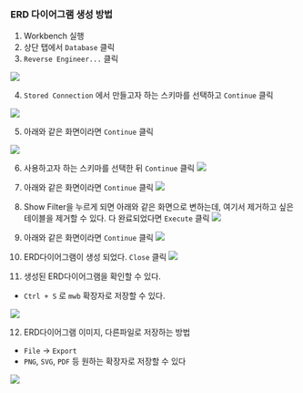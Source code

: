 ### ERD 다이어그램 생성 방법

1. Workbench 실행
2. 상단 탭에서 `Database` 클릭
3. `Reverse Engineer...` 클릭

![](https://images.velog.io/images/kjhxxxx/post/f323b156-14da-4bb6-9ed3-b8ba2e5b74ed/Screen%20Shot%202022-03-30%20at%205.35.42%20AM.png)

4. `Stored Connection` 에서 만들고자 하는 스키마를 선택하고 `Continue`  클릭

![](https://images.velog.io/images/kjhxxxx/post/58ae1d0f-0132-4b3f-be20-91c92eaab95b/Screen%20Shot%202022-03-30%20at%205.36.58%20AM.png)

5. 아래와 같은 화면이라면 `Continue` 클릭

![](https://images.velog.io/images/kjhxxxx/post/189ae98d-3c90-4a7e-bd2e-6747020aa53f/Screen%20Shot%202022-03-30%20at%205.38.28%20AM.png)

6. 사용하고자 하는 스키마를 선택한 뒤 `Continue` 클릭
![](https://images.velog.io/images/kjhxxxx/post/087d4654-92aa-48ad-bc90-427c2b0614ea/Screen%20Shot%202022-03-30%20at%205.39.17%20AM.png)

7. 아래와 같은 화면이라면 `Continue` 클릭
![](https://images.velog.io/images/kjhxxxx/post/dc2b9b7c-14f0-464e-9d0f-a2618f42b8c1/Screen%20Shot%202022-03-30%20at%205.39.59%20AM.png)

8. Show Filter을 누르게 되면 아래와 같은 화면으로 변하는데, 여기서 제거하고 싶은 테이블을 제거할 수 있다.
다 완료되었다면 `Execute` 클릭
![](https://images.velog.io/images/kjhxxxx/post/e79b6d7e-5dc3-4b2c-982b-454eaa073acd/Screen%20Shot%202022-03-30%20at%205.40.50%20AM.png)

9. 아래와 같은 화면이라면 `Continue` 클릭
![](https://images.velog.io/images/kjhxxxx/post/13f56376-9e11-4135-8883-06825bc31e77/Screen%20Shot%202022-03-30%20at%205.42.05%20AM.png)

10. ERD다이어그램이 생성 되었다. `Close` 클릭
![](https://images.velog.io/images/kjhxxxx/post/06044247-977c-4183-9e55-335293016f47/Screen%20Shot%202022-03-30%20at%205.42.16%20AM.png)

11. 생성된 ERD다이어그램을 확인할 수 있다.
- `Ctrl + S`  로 `mwb` 확장자로 저장할 수 있다.

![](https://images.velog.io/images/kjhxxxx/post/74164b03-feab-49ee-94e3-7d72102c6351/Screen%20Shot%202022-03-30%20at%205.43.38%20AM.png)

12. ERD다이어그램 이미지, 다른파일로 저장하는 방법
- `File` -> `Export`
- `PNG`, `SVG`, `PDF` 등 원하는 확장자로 저장할 수 있다

![](https://images.velog.io/images/kjhxxxx/post/4a2882ab-aa4a-4cfa-a9c6-583e5eabdeb2/Screen%20Shot%202022-03-30%20at%205.46.27%20AM.png)

